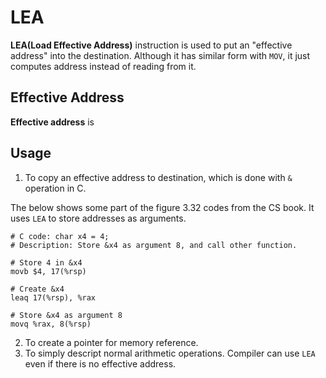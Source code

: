 # LEA
**LEA(Load Effective Address)** instruction is used to put an "effective address" into the destination.
Although it has similar form with `MOV`, it just computes address instead of reading from it.

## Effective Address
**Effective address** is 

## Usage
1. To copy an effective address to destination, which is done with `&` operation in C.

The below shows some part of the figure 3.32 codes from the CS book. It uses `LEA` to store addresses as arguments.

    # C code: char x4 = 4;
    # Description: Store &x4 as argument 8, and call other function.
    
    # Store 4 in &x4
    movb $4, 17(%rsp)

    # Create &x4
    leaq 17(%rsp), %rax
    
    # Store &x4 as argument 8
    movq %rax, 8(%rsp)

2. To create a pointer for memory reference.
3. To simply descript normal arithmetic operations. Compiler can use `LEA` even if there is no effective address.
